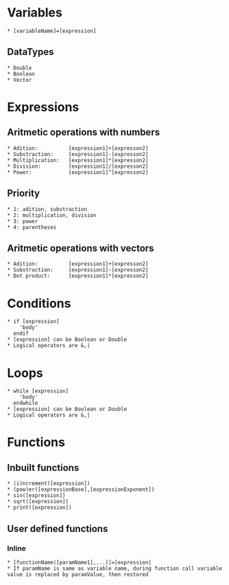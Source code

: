 # Variables
	* [variableName]=[expression]
## DataTypes
	* Double
	* Boolean
	* Vector

# Expressions
## Aritmetic operations with numbers
	* Adition:			[expression1]+[expresson2]
	* Substraction:		[expression1]-[expresson2]
	* Multiplication:	[expression1]*[expresson2]
	* Division:			[expression1]/[expresson2]
	* Power:			[expression1]^[expresson2]
## Priority
	* 1: adition, substraction
	* 2: multiplication, division
	* 3: power
	* 4: parentheses
## Aritmetic operations with vectors
	* Adition:			[expression1]+[expresson2]
	* Substraction:		[expression1]-[expresson2]
	* Dot product:		[expression1]*[expresson2]

# Conditions
	* if [expression]
		'body'
	  endif
	* [expression] can be Boolean or Double
	* Logical operators are &,| 

# Loops
	* while [expression]
		'body'
	  endwhile
	* [expression] can be Boolean or Double
	* Logical operators are &,| 

# Functions
## Inbuilt functions
	* (i)ncrement([expression])
	* (pow)er([expressionBase],[expressionExponent])
	* sin([expression])
	* sqrt([expression])
	* print([expression])
## User defined functions
### Inline
	* [functionName([paramName1],...)]=[expression]
	* If paramName is same as variable name, during function call variable value is replaced by paramValue, then restored

